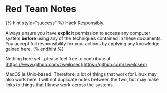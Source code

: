 # Red Team Notes

{% hint style="success" %}
Hack Responsibly.

Always ensure you have **explicit** permission to access any computer system **before** using any of the techniques contained in these documents. You accept full responsibility for your actions by applying any knowledge gained here.‌
{% endhint %}

  
Nothing here yet...please feel free to contribute at [https://www.github.com/zweilosec](https://github.com/zweilosec)​



MacOS is Unix-based. Therefore, a lot of things that work for Linux may also work here.  I will not duplicate notes between the two, but may make links to things that I know work across the systems.  


